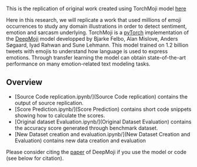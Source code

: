 This is the replication of original work created using TorchMoji model [here](https://github.com/huggingface/torchMoji)

Here in this research, we will replicate a work that used millions of emoji occurrences to study any domain illustrations in order to detect sentiment, emotion and sarcasm underlying. TorchMoji is a [pyTorch](http://pytorch.org/) implementation of the [DeepMoji](https://github.com/bfelbo/DeepMoji) model developped by Bjarke Felbo, Alan Mislove, Anders Søgaard, Iyad Rahwan and Sune Lehmann. This model trained on 1.2 billion tweets with emojis to understand how language is used to express emotions. Through transfer learning the model can obtain state-of-the-art performance on many emotion-related text modeling tasks.


## Overview
* [Source Code replication.ipynb/](Source Code replication) contains the output of source replication.
* [Score Prediction.ipynb/](Score Prediction) contains short code snippets showing how to calculate the scores.
* [Original dataset Evaluation.ipynb/](Original Dataset Evaluation) contains the accuracy score generated through benchmark dataset.
* [New Dataset creation and evaluation.ipynb/](New Dataset Creation and Evaluation) contains new data creation and evaluation


Please consider citing the [paper](https://arxiv.org/abs/1708.00524) of DeepMoji if you use the model or code (see below for citation).

